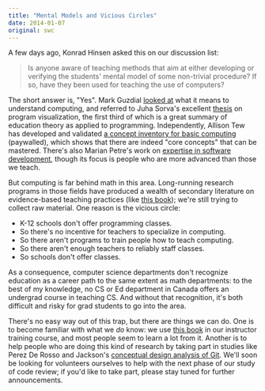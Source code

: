 ```yaml
---
title: "Mental Models and Vicious Circles"
date: 2014-01-07
original: swc
---
```

<p>
  A few days ago,
  Konrad Hinsen asked this on our discussion list:
</p>
<blockquote>
  Is anyone aware of teaching methods that aim at either developing or
  verifying the students' mental model of some non-trivial procedure?
  If so, have they been used for teaching the use of computers?
</blockquote>
<p>
  The short answer is, "Yes".
  Mark Guzdial <a href="http://computinged.wordpress.com/2012/05/24/defining-what-does-it-mean-to-understand-computing/">looked at</a>
  what it means to understand computing,
  and referred to Juha Sorva's excellent
  <a href="http://lib.tkk.fi/Diss/2012/isbn9789526046266/isbn9789526046266.pdf">thesis</a>
  on program visualization,
  the first third of which is a great summary of education theory as applied to programming.
  Independently,
  Allison Tew has developed and validated
  <a href="http://dl.acm.org/citation.cfm?id=1953200">a concept inventory for basic computing</a> (paywalled),
  which shows that there are indeed "core concepts" that can be mastered.
  There's also Marian Petre's work on
  <a href="http://oro.open.ac.uk/25994/1/p233-petre.pdf">expertise in software development</a>,
  though its focus is people who are more advanced than those we teach.
</p>
<p>
  But computing is far behind math in this area.
  Long-running research programs in those fields have produced
  a wealth of secondary literature on evidence-based teaching practices
  (like <a href="http://www.amazon.com/dp/0325001375/ref=wl_it_dp_o_pd_nS_ttl">this book</a>);
  we're still trying to collect raw material.
  One reason is the vicious circle:
</p>
<ul>
  <li>K-12 schools don't offer programming classes.</li>
  <li>So there's no incentive for teachers to specialize in computing.</li>
  <li>So there aren't programs to train people how to teach computing.</li>
  <li>So there aren't enough teachers to reliably staff classes.</li>
  <li>So schools don't offer classes.</li>
</ul>
<p>
  As a consequence,
  computer science departments don't recognize education as a career path
  to the same extent as math departments:
  to the best of my knowledge,
  no CS or Ed department in Canada offers an undergrad course in teaching CS.
  And without that recognition,
  it's both difficult and risky for grad students to go into the area.
</p>
<p>
  There's no easy way out of this trap,
  but there are things we can do.
  One is to become familiar with what we <em>do</em> know:
  we use <a href="http://www.amazon.com/How-Learning-Works-Research-Based-Principles/dp/0470484101/">this book</a>
  in our instructor training course,
  and most people seem to learn a lot from it.
  Another is to help people who are doing this kind of research
  by taking part in studies
  like Perez De Rosso and Jackson's
  <a href="http://people.csail.mit.edu/sperezde/onward13.pdf">conceptual design analysis of Git</a>.
  We'll soon be looking for volunteers ourselves
  to help with the next phase of
  our study of code review;
  if you'd like to take part,
  please stay tuned for further announcements.
</p>
